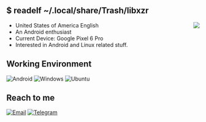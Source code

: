 ## $ readelf ~/.local/share/Trash/libxzr
<img align="right" src="https://github-readme-stats.vercel.app/api?username=RedPrez16&include_all_commits=true&show_icons=true&hide_title=true&hide_border=false" />

- United States of America English
- An Android enthusiast
- Current Device: Google Pixel 6 Pro
- Interested in Android and Linux related stuff.

## Working Environment
![Android](https://img.shields.io/badge/-Android-3ddc84?style=flat-square&logo=android&logoColor=fff)
![Windows](https://img.shields.io/badge/Windows-00adef?style=flat-square&logo=windows&logoColor=ffffff)
![Ubuntu](https://img.shields.io/badge/Ubuntu-dd4814?style=flat-square&logo=ubuntu&logoColor=ffffff)

## Reach to me
[![Email](https://img.shields.io/badge/i%40xzr%2emoe-3873C4?style=flat-square&logo=gmail&logoColor=ffffff)](mailto:contact@redbirdvirtual.com)
[![Telegram](https://img.shields.io/badge/%40libxzr-3db6f1?style=flat-square&logo=Telegram&logoColor=2ca5e0)](https://t.me/Red_Prez16)
